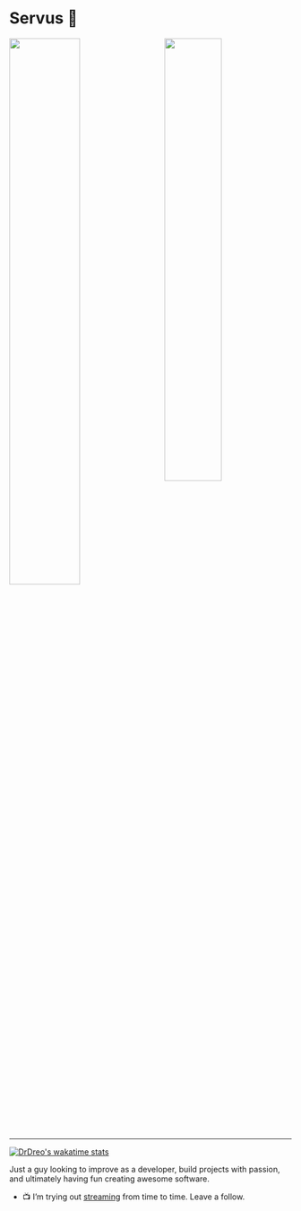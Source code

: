 # Servus 🤗

<div>
<a href="https://github.com/drdreo">
  <img align="center" width="50%" src="https://github-readme-stats.vercel.app/api?username=drdreo&custom_title=GitHub%20Stats&count_private=true&show_icons=true&theme=ayu-mirage" />
</a>

<a href="https://github.com/anuraghazra/github-readme-stats">
  <img align="right" width="45%" src="https://github-readme-stats.vercel.app/api/top-langs/?username=drdreo&custom_title=My%Languages&theme=ayu-mirage&layout=compact" />
</a>
</div>

<hr/>

[![DrDreo's wakatime stats](https://github-readme-stats.vercel.app/api/wakatime?username=DrDreo&theme=ayu-mirage&layout=as&custom_title=Coding%20Time)](https://github.com/anuraghazra/github-readme-stats)

Just a guy looking to improve as a developer, build projects with passion, and ultimately having fun creating awesome software.

- 📺 I’m trying out [streaming](https://twitch.tv/drdrero) from time to time. Leave a follow.
